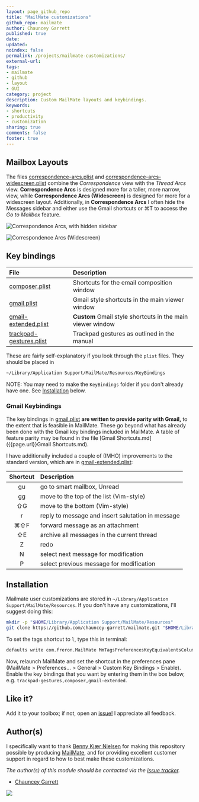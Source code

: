 ```yaml
---
layout: page_github_repo
title: "MailMate customizations"
github_repo: mailmate
author: Chauncey Garrett
published: true
date:
updated:
noindex: false
permalink: /projects/mailmate-customizations/
external-url:
tags:
- mailmate
- github
- layout
- GUI
category: project
description: Custom MailMate layouts and keybindings.
keywords:
- shortcuts
- productivity
- customization
sharing: true
comments: false
footer: true
---
```



## Mailbox Layouts

The files [correspondence-arcs.plist]({{page.url}}Layouts/Mailboxes/correspondence-arcs.plist) and [correspondence-arcs-widescreen.plist]({{page.url}}Layouts/Mailboxes/correspondence-arcs-widescreen.plist) combine the *Correspondence* view with the *Thread Arcs* view. **Correspondence Arcs** is designed more for a taller, more narrow, view, while **Correspondence Arcs (Widescreen)** is designed for more for a widescreen layout. Additionally, in **Correspondence Arcs** I often hide the Messages sidebar and either use the Gmail shortcuts or ⌘T to access the *Go to Mailbox* feature.

![Correspondence Arcs, with hidden sidebar]({{page.url}}img/correspondence-arcs.png)

![Correspondence Arcs (Widescreen)]({{page.url}}img/correspondence-arcs-widescreen.png)

## Key bindings

| File                                                           | Description
| :---                                                           | :---
| [composer.plist]({{page.url}}KeyBindings/composer.plist)                   | Shortcuts for the email composition window
| [gmail.plist]({{page.url}}KeyBindings/gmail.plist)                         | Gmail style shortcuts in the main viewer window
| [gmail-extended.plist]({{page.url}}KeyBindings/gmail-extended.plist)       | **Custom** Gmail style shortcuts in the main viewer window
| [trackpad-gestures.plist]({{page.url}}KeyBindings/trackpad-gestures.plist) | Trackpad gestures as outlined in the manual

These are fairly self-explanatory if you look through the `plist` files. They should be placed in

```sh
~/Library/Application Support/MailMate/Resources/KeyBindings
```

NOTE: You may need to make the `KeyBindings` folder if you don't already have one. See [Installation](#installation) below.

### Gmail Keybindings

The key bindings in [gmail.plist]({{page.url}}KeyBindings/gmail.plist) **are written to provide parity with Gmail,** to the extent that is feasible in MailMate. These go beyond what has already been done with the Gmail key bindings included in MailMate. A table of feature parity may be found in the file [Gmail Shortcuts.md]({{page.url}}Gmail Shortcuts.md).

I have additionally included a couple of (IMHO) improvements to the standard version, which are in [gmail-extended.plist]({{page.url}}KeyBindings/gmail-extended.plist):

| Shortcut | Description
| :---:    | :---
| gu       | go to smart mailbox, Unread
| gg       | move to the top of the list (Vim-style)
| ⇧G       | move to the bottom (Vim-style)
| r        | reply to message and insert salutation in message
| ⌘⇧F      | forward message as an attachment
| ⇧E       | archive all messages in the current thread
| Z        | redo
| N        | select next message for modification
| P        | select previous message for modification

## Installation

Mailmate user customizations are stored in `~/Library/Application Support/MailMate/Resources`. If you don't have any customizations, I'll suggest doing this:

```sh
mkdir -p "$HOME/Library/Application Support/MailMate/Resources"
git clone https://github.com/chauncey-garrett/mailmate.git "$HOME/Library/Application Support/MailMate/Resources"
```

To set the tags shortcut to `l`, type this in terminal:

```sh
defaults write com.freron.MailMate MmTagsPreferencesKeyEquivalentsColumnEnabled -bool YES
```

Now, relaunch MailMate and set the shortcut in the preferences pane (MailMate > Preferences... > General > Custom Key Bindings > Enable). Enable the key bindings that you want by entering them in the box below, e.g. `trackpad-gestures,composer,gmail-extended`.

## Like it?

Add it to your toolbox; if not, open an [issue!](https://github.com/chauncey-garrett/mailmate/issues "chauncey-garrett/mailmate/issues") I appreciate all feedback.

## Author(s)

I specifically want to thank [Benny Kjær Nielsen](http://freron.com/about/index.html#about_me) for making this repository possible by producing [MailMate](http://freron.com), and for providing excellent customer support in regard to how to best make these customizations.

*The author(s) of this module should be contacted via the [issue tracker](https://github.com/chauncey-garrett/mailmate/issues "chauncey-garrett/mailmate/issues").*

  - [Chauncey Garrett](https://github.com/chauncey-garrett "chauncey-garrett")

[![]({{page.url}}img/tip.gif)](http://chauncey.io/reader-support/)
